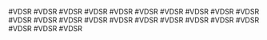 #VDSR
#VDSR
#VDSR
#VDSR
#VDSR
#VDSR
#VDSR
#VDSR
#VDSR
#VDSR
#VDSR
#VDSR
#VDSR
#VDSR
#VDSR
#VDSR
#VDSR
#VDSR
#VDSR
#VDSR
#VDSR
#VDSR
#VDSR
